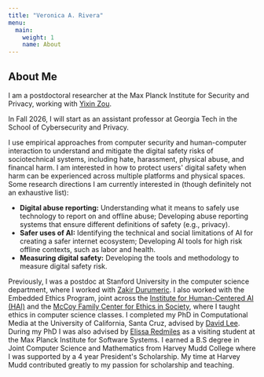```yaml
---
title: "Veronica A. Rivera"
menu:
  main:
    weight: 1
    name: About
---
```


## About Me
I am a postdoctoral researcher at the Max Planck Institute for Security and Privacy, working with [Yixin Zou][yixin]. 

In Fall 2026, I will start as an assistant professor at Georgia Tech in the School of Cybersecurity and Privacy. 

I use empirical approaches from computer security and human-computer interaction to understand and mitigate the digital safety risks of sociotechnical systems, including hate, harassment, physical abuse, and financal harm. I am interested in how to protect users' digital safety when harm can be experienced across multiple platforms and physical spaces. Some research directions I am currently interested in (though definitely not an exhaustive list): 

* **Digital abuse reporting:** Understanding what it means to safely use technology to report on and offline abuse; Developing abuse reporting systems that ensure different definitions of safety (e.g., privacy). 
* **Safer uses of AI:** Identifying the technical and social limitations of AI for creating a safer internet ecosystem; Developing AI tools for high risk offline contexts, such as labor and health. 
* **Measuring digital safety:** Developing the tools and methodology to measure digital safety risk. 

<!--I use socio-scientific techniques to study the digital safety risks of sociotechnical systems and design mitigations against these abuses. -->

<!--My research sits at the intersection of Human-Computer Interaction and Computer Security and Privacy. I conduct mixed-methods empirical research and critically analyze digital systems to understand and mitigate technology-facilitated harms, especially those that span multiple platforms or reach into the physical world. I leverage the results of my work to develop generalizable frameworks for technical and policy protections. Through this approach, I have systematized on/offline harms across various user groups and platforms, identified people's protective strategies, and designed interventions to enhance digital safety. Much of my work has focused on better supporting people from marginalized and/or vulnerable communities, including women and platform-based gig workers. --> 

Previously, I was a postdoc at Stanford University in the computer science department, where I worked with [Zakir Durumeric][Zakir]. I also worked with the Embedded Ethics Program, joint across the [Institute for Human-Centered AI (HAI)][hai] and the [McCoy Family Center for Ethics in Society][ethics-center], where I taught ethics in computer science classes. I completed my PhD in Computational Media at the University of California, Santa Cruz, advised by [David Lee][david]. During my PhD I was also advised by [Elissa Redmiles][Elissa] as a visiting student at the Max Planck Institute for Software Systems. I earned a B.S degree in Joint Computer Science and Mathematics from Harvey Mudd College where I was supported by a 4 year President's Scholarship. My time at Harvey Mudd contributed greatly to my passion for scholarship and teaching.

<!--[View my CV][CV]-->

<!-- ## Research Projects
{{< project-icons image = "/images/trust.jpg">}}
#### Bias, Harassment, and Safety in Gig Work 
What are the perceptions and experiences of bias and harassment among gig workers from vulnerable groups? How do platforms further perpetuate these harms? 
{{< /project-icons >}}

{{< project-icons image = "/images/amt-icon.jpg">}}
#### Career Development on Amazon Mechanical Turk 
What are the career goals of crowdworkers on Amazon Mechanical Turk? What challenges do they face in pursuing their career goals? How do environmental factors within crowdwork platforms support or inhibit their pursuit of career goals? 
{{< /project-icons >}} -->



[yixin]: https://yixinzou.github.io/
[david]: https://tech4good.soe.ucsc.edu/
[hai]: https://hai.stanford.edu/
[ethics-center]: https://ethicsinsociety.stanford.edu/
[psp]: https://www.hmc.edu/admission/afford/scholarships-and-grants/merit-based-scholarships/presidents-scholars-program/ 
[CV]: /docs/Rivera_CV.pdf
[Elissa]: https://elissaredmiles.com/
[Zakir]: https://zakird.com/
[esrg]: https://esrg.stanford.edu/



